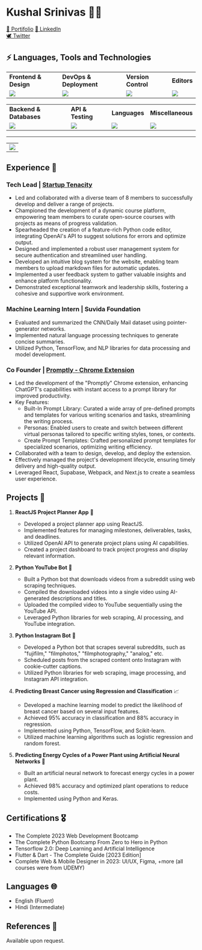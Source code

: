 # Kushal Srinivas :technologist:

[📧 Portifolio](https://kushal-portifolio.vercel.app/)
[🔗 LinkedIn](https://www.linkedin.com/in/kushal-s075/)  
[🕊️ Twitter](https://twitter.com/Kushalsrinivasn)
## ⚡ Languages, Tools and Technologies

<table> 
<tr>
<td>
<strong>Frontend & Design</strong>
</td>
<td>
<strong>DevOps & Deployment</strong>
</td>
<td>
<strong>Version Control</strong>
</td>
<td>
<strong>Editors</strong>
</td>
</tr>
<tr>
<td>
<img src = "https://skillicons.dev/icons?i=js,ts,react,nextjs,threejs,redux,bootstrap,materialui,tailwindcss,figma" >
</td>
<td>
<img src = "https://skillicons.dev/icons?i=vercel,azure,docker,aws,githubactions,gcp&theme=dark">
</td>
<td>
<img src = "https://skillicons.dev/icons?i=git,github,gitlab,bash&theme=dark">
</td>
<td>
<img src = "https://skillicons.dev/icons?i=vscode,codepen&theme=dark">
</td>
</tr>
</table>


<table>
<tr>
<td>
<strong>Backend & Databases</strong>
</td>
<td>
<strong>API & Testing</strong>
</td>
<td>
<strong>Languages</strong>
</td>
<td>
<strong>Miscellaneous</strong>
</td>
</tr>
<tr>
<td>
<img src = "https://skillicons.dev/icons?i=nodejs,flask,postgresql,mysql,sequelize,mongodb,supabase,express,firebase&theme=dark">
</td>
<td>
<img src = "https://skillicons.dev/icons?i=postman,graphql,fastapi&theme=dark">
</td>
<td>
<img src = "https://skillicons.dev/icons?i=c,cpp,py,flutter,swift&theme=dark">
</td>
<td>
<img src = "https://skillicons.dev/icons?i=md,raspberrypi,arduino,linux,blender&theme=dark">
</td>
</tr>
</table>
<hr>


<table>
<tr>
<td colspan = "2">
<a href = "https://taufeeq.bio.link">
<img src="https://github-readme-activity-graph.vercel.app/graph?username=kushalsrinivas&bg_color=2e3440&hide_border=true&point=false&line=88c0d0&radius=8&area=true&area_color=88c0d0&title_color=ffffff&color=ffffff">
</a>
</td>
</tr>
</table>


## Experience :briefcase:
### Tech Lead | [Startup Tenacity](https://tenacity.social/)
- Led and collaborated with a diverse team of 8 members to successfully develop and deliver a range of projects.
- Championed the development of a dynamic course platform, empowering team members to curate open-source courses with projects as means of progress validation.
- Spearheaded the creation of a feature-rich Python code editor, integrating OpenAI's API to suggest solutions for errors and optimize output.
- Designed and implemented a robust user management system for secure authentication and streamlined user handling.
- Developed an intuitive blog system for the website, enabling team members to upload markdown files for automatic updates.
- Implemented a user feedback system to gather valuable insights and enhance platform functionality.
- Demonstrated exceptional teamwork and leadership skills, fostering a cohesive and supportive work environment.

### Machine Learning Intern | Suvida Foundation
- Evaluated and summarized the CNN/Daily Mail dataset using pointer-generator networks.
- Implemented natural language processing techniques to generate concise summaries.
- Utilized Python, TensorFlow, and NLP libraries for data processing and model development.

### Co Founder | [Promptly - Chrome Extension](https://promptly-plugin.vercel.app/)
- Led the development of the "Promptly" Chrome extension, enhancing ChatGPT's capabilities with instant access to a prompt library for improved productivity.
- Key Features:
  - Built-In Prompt Library: Curated a wide array of pre-defined prompts and templates for various writing scenarios and tasks, streamlining the writing process.
  - Personas: Enabled users to create and switch between different virtual personas tailored to specific writing styles, tones, or contexts.
  - Create Prompt Templates: Crafted personalized prompt templates for specialized scenarios, optimizing writing efficiency.
- Collaborated with a team to design, develop, and deploy the extension.
- Effectively managed the project's development lifecycle, ensuring timely delivery and high-quality output.
- Leveraged React, Supabase, Webpack, and Next.js to create a seamless user experience.

## Projects :rocket:

1. **ReactJS Project Planner App** :calendar:
   - Developed a project planner app using ReactJS.
   - Implemented features for managing milestones, deliverables, tasks, and deadlines.
   - Utilized OpenAI API to generate project plans using AI capabilities.
   - Created a project dashboard to track project progress and display relevant information.

2. **Python YouTube Bot** :movie_camera:
   - Built a Python bot that downloads videos from a subreddit using web scraping techniques.
   - Compiled the downloaded videos into a single video using AI-generated descriptions and titles.
   - Uploaded the compiled video to YouTube sequentially using the YouTube API.
   - Leveraged Python libraries for web scraping, AI processing, and YouTube integration.

3. **Python Instagram Bot** :camera_flash:
   - Developed a Python bot that scrapes several subreddits, such as "fujifilm," "filmphotos," "filmphotography," "analog," etc.
   - Scheduled posts from the scraped content onto Instagram with cookie-cutter captions.
   - Utilized Python libraries for web scraping, image processing, and Instagram API integration.

4. **Predicting Breast Cancer using Regression and Classification** :chart_with_upwards_trend:
   - Developed a machine learning model to predict the likelihood of breast cancer based on several input features.
   - Achieved 95% accuracy in classification and 88% accuracy in regression.
   - Implemented using Python, TensorFlow, and Scikit-learn.
   - Utilized machine learning algorithms such as logistic regression and random forest.

5. **Predicting Energy Cycles of a Power Plant using Artificial Neural Networks** :electric_plug:
   - Built an artificial neural network to forecast energy cycles in a power plant.
   - Achieved 98% accuracy and optimized plant operations to reduce costs.
   - Implemented using Python and Keras.
   

## Certifications :medal_military:
- The Complete 2023 Web Development Bootcamp 
- The Complete Python Bootcamp From Zero to Hero in Python
- Tensorflow 2.0: Deep Learning and Artificial Intelligence
- Flutter & Dart - The Complete Guide [2023 Edition]
- Complete Web & Mobile Designer in 2023: UI/UX, Figma, +more
  (all courses were from UDEMY)

## Languages :globe_with_meridians:
- English (Fluent)
- Hindi (Intermediate)

## References :memo:
Available upon request.

